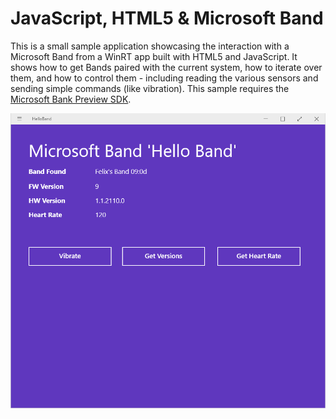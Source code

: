 # JavaScript, HTML5 & Microsoft Band
This is a small sample application showcasing the interaction with a Microsoft Band from a WinRT app built with HTML5 and JavaScript. It shows how to get Bands paired with the current system, how to iterate over them, and how to control them - including reading the various sensors and sending simple commands (like vibration). This sample requires the [Microsoft Bank Preview SDK](http://developer.microsoftband.com/).

![Screenshot](.screenshot.png)
